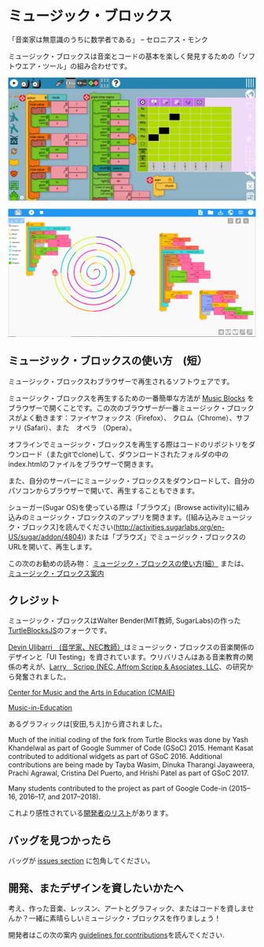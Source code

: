 ミュージック・ブロックス
=======================

「音楽家は無意識のうちに数学者である」 – セロニアス・モンク

ミュージック・ブロックスは音楽とコードの基本を楽しく発見するための「ソフトウエア・ツール」の組み合わせです。

![alt tag](https://raw.githubusercontent.com/sugarlabs/musicblocks/master/screenshots/Screenshot-1.png)

![alt tag](https://raw.githubusercontent.com/sugarlabs/musicblocks/master/screenshots/Screenshot-2.png)

ミュージック・ブロックスの使い方　(短）
--------------------------------------

ミュージック・ブロックスわブラウザーで再生されるソフトウェアです。

ミュージック・ブロックスを再生するための一番簡単な方法が [Music Blocks](https://musicblocks.sugarlabs.org) をブラウザーで開くことです。この次のブラウザーが一番ミュージック・ブロックスがよく動きます：ファイヤフォックス（Firefox）、 クロム（Chrome）、サファリ (Safari）、また　オペラ （Opera）。 

オフラインでミュージック・ブロックスを再生する際はコードのリポジトリをダウンロード（またgitでclone)して、ダウンロードされたフォルダの中のindex.htmlのファイルをブラウザーで開きます。

また、自分のサーバーにミュージック・ブロックスをダウンロードして、自分のパソコンからブラウザーで開いて、再生することもできます。

シューガー(Sugar OS)を使っている際は「ブラウズ」(Browse activity)に組み込みのミュージック・ブロックスのアップリを開きます。([組み込みミュージック・ブロックス]を読んでください(http://activities.sugarlabs.org/en-US/sugar/addon/4804)) または「ブラウズ」でミュージック・ブロックスのURLを開いて、再生します。

この次のお勧めの読み物：
[ミュージック・ブロックスの使い方(細）](http://github.com/sugarlabs/musicblocks/tree/master/documentation/README.md)
または、
[ミュージック・ブロックス案内](http://github.com/sugarlabs/musicblocks/tree/master/guide/README.md)

クレジット
---------

ミュージック・ブロックスはWalter Bender(MIT教師, SugarLabs)の作った[TurtleBlocksJS](https://github.com/sugarlabs/turtleblocksjs)のフォークです。

[Devin Ulibarri　(音学家、NEC教師）](http://www.devinulibarri.com)はミュージック・ブロックスの音楽関係のデザインと「UI Testing」を資されています。ウリバリさんはある音楽教育の関係の考えが、[Larry　Scripp (NEC,
Affrom Scripp & Asociates, LLC](http://www.larryscripp.net/)、の研究から発奮されました。

[Center for Music and the Arts in Education (CMAIE)](http://centerformie.org/)

[Music-in-Education](http://music-in-education.org/)

あるグラフィックは[安田,ちえ]から資されました。

Much of the initial coding of the fork from Turtle Blocks was done by
Yash Khandelwal as part of Google Summer of Code (GSoC) 2015. Hemant
Kasat contributed to additional widgets as part of GSoC
2016. Additional contributions are being made by Tayba Wasim, Dinuka
Tharangi Jayaweera, Prachi Agrawal, Cristina Del Puerto, and Hrishi
Patel as part of GSoC 2017.

Many students contributed to the project as part of Google Code-in
(2015&ndash;16, 2016&ndash;17, and 2017&ndash;2018).

これより感性されている[開発者のリスト](https://github.com/sugarlabs/musicblocks/graphs/contributors)があります。

バッグを見つかったら
-------------------

バッグが
[issues section](https://github.com/sugarlabs/musicblocks/issues)
に包角してください。

開発、またデザインを資したいかたへ
----------------------------------

考え、作った音楽、レッスン、アートとグラフィック、またはコードを資しませんか？一緒に素晴らしいミュージック・ブロックスを作りましょう！

開発者はこの次の案内
[guidelines for contributions](https://github.com/sugarlabs/sugar-docs/blob/master/src/contributing.md)を読んでください.
